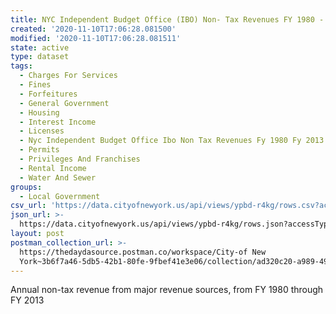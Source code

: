 ```yaml
---
title: NYC Independent Budget Office (IBO) Non- Tax Revenues FY 1980 - FY 2013
created: '2020-11-10T17:06:28.081500'
modified: '2020-11-10T17:06:28.081511'
state: active
type: dataset
tags:
  - Charges For Services
  - Fines
  - Forfeitures
  - General Government
  - Housing
  - Interest Income
  - Licenses
  - Nyc Independent Budget Office Ibo Non Tax Revenues Fy 1980 Fy 2013
  - Permits
  - Privileges And Franchises
  - Rental Income
  - Water And Sewer
groups:
  - Local Government
csv_url: 'https://data.cityofnewyork.us/api/views/ypbd-r4kg/rows.csv?accessType=DOWNLOAD'
json_url: >-
  https://data.cityofnewyork.us/api/views/ypbd-r4kg/rows.json?accessType=DOWNLOAD
layout: post
postman_collection_url: >-
  https://thedaydasource.postman.co/workspace/City-of New
  York~3b6f7a46-5db5-42b1-80fe-9fbef41e3e06/collection/ad320c20-a989-49d3-98ee-439b5f261eac
---
```

Annual non-tax revenue from major revenue sources, from FY 1980 through FY 2013
